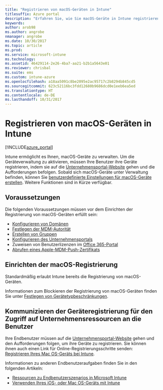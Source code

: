 ```yaml
---
title: "Registrieren von macOS-Geräten in Intune"
titlesuffix: Azure portal
description: "Erfahren Sie, wie Sie macOS-Geräte in Intune registrieren."
keywords: 
author: arob98
ms.author: angrobe
nmanager: angrobe
ms.date: 10/30/2017
ms.topic: article
ms.prod: 
ms.service: microsoft-intune
ms.technology: 
ms.assetid: 46429114-2e26-4ba7-aa21-b2b1a5643e01
ms.reviewer: chrisbal
ms.suite: ems
ms.custom: intune-azure
ms.openlocfilehash: a18aa5091c8be2095e2ac95717c2b8294b845cd5
ms.sourcegitcommit: 623c52116bc3fdd12680b9686dcd0e1eeb6ea5ed
ms.translationtype: HT
ms.contentlocale: de-DE
ms.lasthandoff: 10/31/2017
---
```

# <a name="enroll-macos-devices-in-intune"></a>Registrieren von macOS-Geräten in Intune

[!INCLUDE[azure_portal](./includes/azure_portal.md)]

Intune ermöglicht es Ihnen, macOS-Geräte zu verwalten. Um die Geräteverwaltung zu aktivieren, müssen Ihre Benutzer ihre Geräte registrieren, indem sie auf die [Unternehmensportal-Website](http://portal.manage.microsoft.com) gehen und die Aufforderungen befolgen. Sobald sich macOS-Geräte unter Verwaltung befinden, können Sie [benutzerdefinierte Einstellungen für macOS-Geräte erstellen](custom-settings-macos.md). Weitere Funktionen sind in Kürze verfügbar.

## <a name="prerequisites"></a>Voraussetzungen

Die folgenden Voraussetzungen müssen vor dem Einrichten der Registrierung von macOS-Geräten erfüllt sein:

- [Konfigurieren von Domänen](custom-domain-name-configure.md)
- [Festlegen der MDM-Autorität](mdm-authority-set.md)
- [Erstellen von Gruppen](https://docs.microsoft.com/intune-classic/get-started/start-with-a-paid-subscription-to-microsoft-intune-step-5)
- [Konfigurieren des Unternehmensportals](company-portal-app.md)
- Zuweisen von Benutzerlizenzen im [Office 365-Portal](http://go.microsoft.com/fwlink/p/?LinkId=698854)
- [Abrufen eines Apple-MDM-Push-Zertifikats](apple-mdm-push-certificate-get.md)

## <a name="set-up-macos-enrollment"></a>Einrichten der macOS-Registrierung

Standardmäßig erlaubt Intune bereits die Registrierung von macOS-Geräten.

Informationen zum Blockieren der Registrierung von macOS-Geräten finden Sie unter [Festlegen von Gerätetypbeschränkungen](enrollment-restrictions-set.md).

## <a name="tell-your-users-how-to-enroll-their-devices-to-access-company-resources"></a>Kommunizieren der Geräteregistrierung für den Zugriff auf Unternehmensressourcen an die Benutzer

Ihre Endbenutzer müssen auf die [Unternehmensportal-Website](http://portal.manage.microsoft.com) gehen und den Aufforderungen folgen, um ihre Geräte zu registrieren. Sie können ihnen auch einen Link für Online-Registrierungsschritte senden: [Registrieren Ihres Mac OS-Geräts bei Intune](https://docs.microsoft.com/intune-user-help/enroll-your-device-in-intune-macos).

Informationen zu anderen Endbenutzeraufgaben finden Sie in den folgenden Artikeln:

- [Ressourcen zu Endbenutzerszenarios in Microsoft Intune](end-user-educate.md)
- [Verwenden Ihres iOS- oder Mac OS-Geräts mit Intune](https://docs.microsoft.com/intune-user-help/using-your-ios-or-mac-os-x-device-with-intune)
